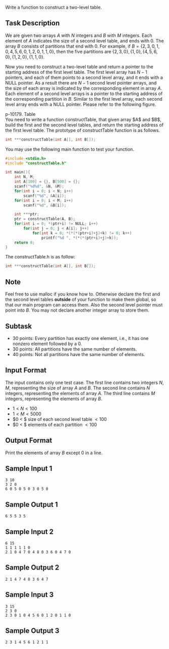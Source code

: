 <!-- Two-level Table -->
Write a function to construct a two-level table.

## Task Description ##
We are given two arrays $A$ with $N$ integers and $B$ with $M$ integers. Each element of $A$ indicates the size of a second level table, and ends with $0$. The array $B$ consists of partitions that end with $0$. For example, if $B = \{2, 3, 0, 1, 0, 4, 5, 6, 0, 1, 2, 0, 1, 1, 0\}$, then the five partitions are $\{2, 3, 0\}, \{1, 0\}, \{4, 5, 6, 0\}, \{1, 2, 0\}, \{1, 1, 0\}$.

Now you need to construct a two-level table and return a pointer to the starting address of the first level table. The first level array has $N - 1$ pointers, and each of them points to a second level array, and it ends with a NULL pointer. As a result there are $N-1$ second level pointer arrays, and the size of each array is indicated by the corresponding element in array $A$. Each element of a second level arrays is a pointer to the starting address of the corresponding partition in $B$. Similar to the first level array, each second level array ends with a NULL pointer. Please refer to the following figure. 
<div class="pure-g">
	<div class="pure-u-1-1"><img class="pure-img-responsive" src="/images/problems/50091.png" alt="" style="max-height: 400px;"><span class="caption" >p-10179. Table</span></div>
</div>
You need to write a function constructTable, that given array $A$ and $B$, build the first and the second level tables, and return the starting address of the first level table. The prototype of constructTable function is as follows.

```c
int ***constructTable(int A[], int B[]);
```

You may use the following main function to test your function.

```c
#include <stdio.h>
#include "constructTable.h"

int main(){
    int N, M;
    int A[100] = {}, B[500] = {};
    scanf("%d%d", &N, &M);
    for(int i = 0; i < N; i++)
        scanf("%d", &A[i]);
    for(int i = 0; i < M; i++)
        scanf("%d", &B[i]);

    int ***ptr;
    ptr = constructTable(A, B);
    for(int i = 0; *(ptr+i) != NULL; i++)
        for(int j = 0; j < A[i]; j++)
            for(int k = 0; *(*(*(ptr+i)+j)+k) != 0; k++)
                printf("%d ", *(*(*(ptr+i)+j)+k));
    return 0;
}
```

The constructTable.h is as follow:

```c
int ***constructTable(int A[], int B[]);
```

## Note ##
Feel free to use malloc if you know how to. Otherwise declare the first and the second level tables **outside** of your function to make them global, so that our main program can access them. Also the second level pointer must point into $B$. You may not declare another integer array to store them.
## Subtask ##
- 30 points: Every partition has exactly one element, i.e., it has one nonzero element followed by a $0$.
- 30 points: All partitions have the same number of elements.
- 40 points: Not all partitions have the same number of elements.

## Input Format ##
The input contains only one test case. The first line contains two integers $N$, $M$, representing the size of array $A$ and $B$. The second line contains $N$ integers, representing the elements of array $A$. The third line contains $M$ integers, representing the elements of array $B$.

- $1 < N < 100$
- $1 < M  < 5000$
- $0 < $ size of each second level table $< 100$
- $0 < $ elements of each partition $< 100$

## Output Format ##
Print the elements of array $B$ except $0$ in a line. 

## Sample Input 1 ##
```
3 10
3 2 0
6 0 5 0 5 0 3 0 5 0
```
## Sample Output 1 ##
```
6 5 5 3 5
```
## Sample Input 2 ##
```
6 15
1 1 1 1 1 0
2 1 0 4 7 0 4 8 0 3 6 0 4 7 0 
```
## Sample Output 2 ##
```
2 1 4 7 4 8 3 6 4 7
```
## Sample Input 3 ##
```
3 15
2 3 0
2 3 0 1 0 4 5 6 0 1 2 0 1 1 0 
```
## Sample Output 3 ##
```
2 3 1 4 5 6 1 2 1 1 
```
